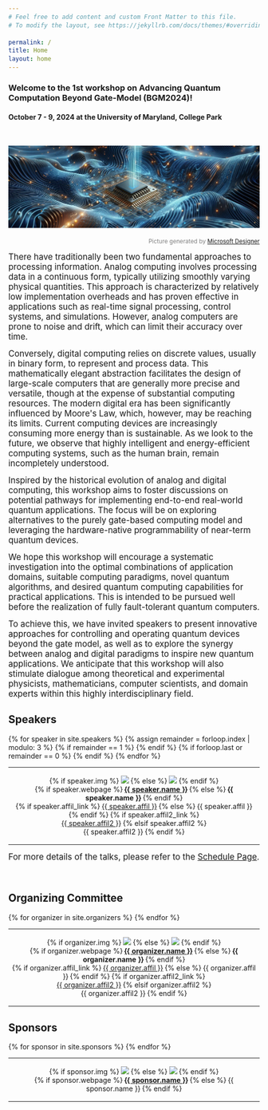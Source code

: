 ```yaml
---
# Feel free to add content and custom Front Matter to this file.
# To modify the layout, see https://jekyllrb.com/docs/themes/#overriding-theme-defaults

permalink: /
title: Home
layout: home
---
```


### Welcome to the 1st workshop on Advancing Quantum Computation Beyond Gate-Model (BGM2024)!
#### October 7 - 9, 2024 at the University of Maryland, College Park

<br />

![](assets/img/ms-banner.jpg)
<p align="right" style="color:grey;"><small>Picture generated by <a href="https://designer.microsoft.com/image-creator">Microsoft Designer</a></small></p>

<big>There have traditionally been two fundamental approaches to processing information. Analog computing involves processing data in a continuous form, typically utilizing smoothly varying physical quantities. This approach is characterized by relatively low implementation overheads and has proven effective in applications such as real-time signal processing, control systems, and simulations. However, analog computers are prone to noise and drift, which can limit their accuracy over time. </big>

<big>Conversely, digital computing relies on discrete values, usually in binary form, to represent and process data. This mathematically elegant abstraction facilitates the design of large-scale computers that are generally more precise and versatile, though at the expense of substantial computing resources. The modern digital era has been significantly influenced by Moore's Law, which, however, may be reaching its limits. Current computing devices are increasingly consuming more energy than is sustainable. As we look to the future, we observe that highly intelligent and energy-efficient computing systems, such as the human brain, remain incompletely understood.</big>

<big>Inspired by the historical evolution of analog and digital computing, this workshop aims to foster discussions on potential pathways for implementing end-to-end real-world quantum applications. The focus will be on exploring alternatives to the purely gate-based computing model and leveraging the hardware-native programmability of near-term quantum devices.</big>

<big>We hope this workshop will encourage a systematic investigation into the optimal combinations of application domains, suitable computing paradigms, novel quantum algorithms, and desired quantum computing capabilities for practical applications. This is intended to be pursued well before the realization of fully fault-tolerant quantum computers.</big>

<big>To achieve this, we have invited speakers to present innovative approaches for controlling and operating quantum devices beyond the gate model, as well as to explore the synergy between analog and digital paradigms to inspire new quantum applications. We anticipate that this workshop will also stimulate dialogue among theoretical and experimental physicists, mathematicians, computer scientists, and domain experts within this highly interdisciplinary field.</big>



## Speakers

<article class="post">

  <div class = "post-content">
	  <table style="border-collapse: collapse; border: none;">
	  	{% for speaker in site.speakers %}
			{% assign remainder = forloop.index | modulo: 3 %}
			{% if remainder == 1  %}
		    	<tr style="border: none;">
			{% endif %}
			<td style="border: none;">
				<div class="col-xs-12">
					<p align="center">
						{% if speaker.img %}
							<img class="people-pic" src="{{ speaker.img | prepend: '/assets/img/speakers/' | prepend: site.baseurl | prepend: site.url }}" target="_blank">
						{% else %}
							<img class="people-pic" src="{{ 'avatar.jpg' | prepend: '/assets/img/speakers/' | prepend: site.baseurl | prepend: site.url }}" target="_blank">
						{% endif %}
						<br>
						<!-- speaker name (link to webpage if provided) -->
						{% if speaker.webpage %}
							<a href="{{ speaker.webpage }}" target="_blank"><b>{{ speaker.name }}</b></a>
						{% else %}
							<b>{{ speaker.name }}</b>
						{% endif %}
						<br>
						<!-- speaker affiliation (if provided) -->
						{% if speaker.affil_link %}
							<a href="{{ speaker.affil_link }}" target="_blank">{{ speaker.affil }}</a>
						{% else %}
							{{ speaker.affil }}
						{% endif %}
						<!-- Additional speaker affiliation (if provided) -->
						{% if speaker.affil2_link %}
							<br>
							<a href="{{ speaker.affil2_link }}" target="_blank">{{ speaker.affil2 }}</a>
						{% elsif speaker.affil2 %}
							<br>
							{{ speaker.affil2 }}
						{% endif %}
					</p>
				</div>
			</td>
			{% if forloop.last  or  remainder == 0  %}
				</tr>
			{% endif %}
	    {% endfor %}
	  </table>
  </div>

</article>

<big>For more details of the talks, please refer to the [Schedule Page](/schedule/).</big>

<br />

## Organizing Committee

<article class="post">

  <div class = "post-content">
	  <table style="border-collapse: collapse; border: none;">
	  	{% for organizer in site.organizers %}
			<td style="border: none;">
				<div class="col-xs-12">
					<p align="center">
						{% if organizer.img %}
							<img class="people-pic" src="{{ organizer.img | prepend: '/assets/img/organizers/' | prepend: site.baseurl | prepend: site.url }}" target="_blank">
						{% else %}
							<img class="people-pic" src="{{ 'avatar.jpg' | prepend: '/assets/img/organizers/' | prepend: site.baseurl | prepend: site.url }}" target="_blank">
						{% endif %}
						<br>
						<!-- organizer name (link to webpage if provided) -->
						{% if organizer.webpage %}
							<a href="{{ organizer.webpage }}" target="_blank"><b>{{ organizer.name }}</b></a>
						{% else %}
							<b>{{ organizer.name }}</b>
						{% endif %}
						<br>
						<!-- organizer affiliation (if provided) -->
						{% if organizer.affil_link %}
							<a href="{{ organizer.affil_link }}" target="_blank">{{ organizer.affil }}</a>
						{% else %}
							{{ organizer.affil }}
						{% endif %}
						<!-- Additional organizer affiliation (if provided) -->
						{% if organizer.affil2_link %}
							<br>
							<a href="{{ organizer.affil2_link }}" target="_blank">{{ organizer.affil2 }}</a>
						{% elsif organizer.affil2 %}
							<br>
							{{ organizer.affil2 }}
						{% endif %}
					</p>
				</div>
			</td>
	    {% endfor %}
	  </table>
  </div>

</article>

## Sponsors

<article class="post">

  <div class = "post-content">
	  <table style="border-collapse: collapse; border: none;">
	  	{% for sponsor in site.sponsors %}
			<td style="border: none;">
				<div class="col-xs-12">
					<p align="center">
						{% if sponsor.img %}
							<img class="image" height="100" src="{{ sponsor.img | prepend: '/assets/img/sponsors/' | prepend: site.baseurl | prepend: site.url }}" target="_blank">
						{% else %}
							<img class="image" height="100" src="{{ 'avatar.jpg' | prepend: '/assets/img/sponsors/' | prepend: site.baseurl | prepend: site.url }}" target="_blank">
						{% endif %}
						<br>
						<!-- sponsor name (link to webpage if provided) -->
						{% if sponsor.webpage %}
							<a href="{{ sponsor.webpage }}" target="_blank"><b>{{ sponsor.name }}</b></a>
						{% else %}
							{{ sponsor.name }}
						{% endif %}
					</p>
				</div>
			</td>
	    {% endfor %}
	  </table>
  </div>

</article>
